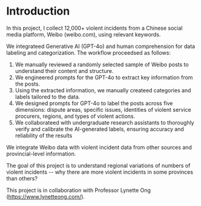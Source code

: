 # Introduction

In this project, I collect 12,000+ violent incidents from a Chinese social media platform, Weibo (weibo.com), using relevant keywords.

We integrateed Generative AI (GPT-4o) and human comprehension for data labeling and categorization. The workflow proceedsed as follows: 
1) We manually reviewed a randomly selected sample of Weibo posts to understand their content and structure.
2) We engineered prompts for the GPT-4o to extract key information from the posts.
3) Using the extracted information, we manually createed categories and labels tailored to the data.
4) We designed prompts for GPT-4o to label the posts across five dimensions: dispute areas, specific issues, identities of violent service procurers, regions, and types of violent actions.
5) We collaborateed with undergraduate research assistants to thoroughly verify and calibrate the AI-generated labels, ensuring accuracy and reliability of the results

We integrate Weibo data with violent incident data from other sources and provincial-level information.

The goal of this project is to understand regional variations of numbers of violent incidents -- why there are more violent incidents in some provinces than others?

This project is in collaboration with Professor Lynette Ong (https://www.lynetteong.com/).
